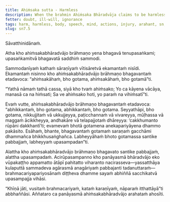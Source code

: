 ```yaml
---
title: Ahiṁsaka sutta - Harmless
description: When the brahmin Ahiṁsaka Bhāradvāja claims to be harmless, the Buddha explains what it truly means to be harmless.
fetter: doubt, ill-will, ignorance
tags: harm, harmless, body, speech, mind, actions, injury, arahant, sn, sn7, sn1-11
slug: sn7.5
---
```


Sāvatthinidānaṁ.

Atha kho ahiṁsakabhāradvājo brāhmaṇo yena bhagavā tenupasaṅkami; upasaṅkamitvā bhagavatā saddhiṁ sammodi.

Sammodanīyaṁ kathaṁ sāraṇīyaṁ vītisāretvā ekamantaṁ nisīdi. Ekamantaṁ nisinno kho ahiṁsakabhāradvājo brāhmaṇo bhagavantaṁ etadavoca: “ahiṁsakāhaṁ, bho gotama, ahiṁsakāhaṁ, bho gotamā”ti.

“Yathā nāmaṁ tathā cassa,
siyā kho tvaṁ ahiṁsako;
Yo ca kāyena vācāya,
manasā ca na hiṁsati;
Sa ve ahiṁsako hoti,
yo paraṁ na vihiṁsatī”ti.

Evaṁ vutte, ahiṁsakabhāradvājo brāhmaṇo bhagavantaṁ etadavoca: “abhikkantaṁ, bho gotama, abhikkantaṁ, bho gotama. Seyyathāpi, bho gotama, nikkujjitaṁ vā ukkujjeyya, paṭicchannaṁ vā vivareyya, mūḷhassa vā maggaṁ ācikkheyya, andhakāre vā telapajjotaṁ dhāreyya: ‘cakkhumanto rūpāni dakkhantī’ti; evamevaṁ bhotā gotamena anekapariyāyena dhammo pakāsito. Esāhaṁ, bhante, bhagavantaṁ gotamaṁ saraṇaṁ gacchāmi dhammañca bhikkhusaṅghañca. Labheyyāhaṁ bhoto gotamassa santike pabbajjaṁ, labheyyaṁ upasampadan”ti.

Alattha kho ahiṁsakabhāradvājo brāhmaṇo bhagavato santike pabbajjaṁ, alattha upasampadaṁ. Acirūpasampanno kho panāyasmā bhāradvājo eko vūpakaṭṭho appamatto ātāpī pahitatto viharanto nacirasseva—yassatthāya kulaputtā sammadeva agārasmā anagāriyaṁ pabbajanti tadanuttaraṁ—brahmacariyapariyosānaṁ diṭṭheva dhamme sayaṁ abhiññā sacchikatvā upasampajja vihāsi.

“Khīṇā jāti, vusitaṁ brahmacariyaṁ, kataṁ karaṇīyaṁ, nāparaṁ itthattāyā”ti abbhaññāsi. Aññataro ca panāyasmā ahiṁsakabhāradvājo arahataṁ ahosīti.
